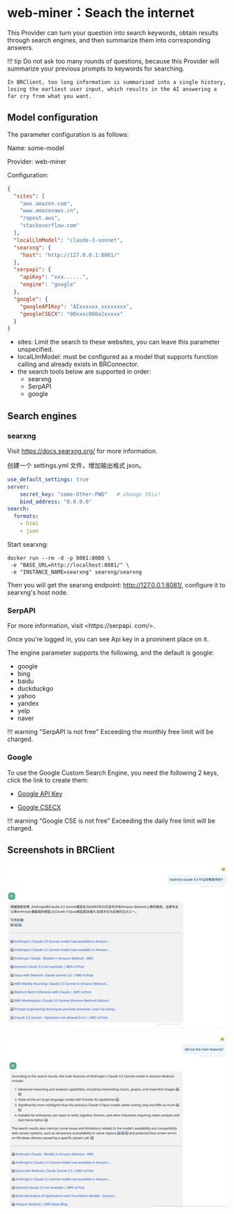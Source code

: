 # web-miner：Seach the internet

This Provider can turn your question into search keywords, obtain results through search engines, and then summarize them into corresponding answers.

!!! tip
    Do not ask too many rounds of questions, because this Provider will summarize your previous prompts to keywords for searching.

    In BRClient, too long information is summarized into a single history, losing the earliest user input, which results in the AI answering a far cry from what you want.

## Model configuration

The parameter configuration is as follows:

Name: some-model

Provider: web-miner

Configuration:

```json
{
  "sites": [
    "aws.amazon.com",
    "www.amazonaws.cn",
    "repost.aws",
    "stackoverflow.com"
  ],
  "localLlmModel": "claude-3-sonnet",
  "searxng": {
    "host": "http://127.0.0.1:8081/"
  },
  "serpapi": {
    "apiKey": "xxx......",
    "engine": "google"
  },
  "google": {
    "googleAPIKey": "AIxxxxxx_xxxxxxxx",
    "googleCSECX": "00xxxc000a2xxxxx"
  }
}
```

- sites: Limit the search to these websites, you can leave this parameter unspecified.
- localLlmModel: must be configured as a model that supports function calling and already exists in BRConnector.
- the search tools below are supported in order:
    - searxng
    - SerpAPI
    - google


## Search engines

### searxng

Visit https://docs.searxng.org/ for more information.

创建一个 settings.yml 文件，增加输出格式 json。

```yaml
use_default_settings: true
server:
    secret_key: "some-Other-PWD"   # change this!
    bind_address: "0.0.0.0"
search:
  formats:
    - html
    - json
```


Start searxng:

```shell
docker run --rm -d -p 8081:8080 \
 -e "BASE_URL=http://localhost:8081/" \
 -e "INSTANCE_NAME=searxng" searxng/searxng
```

Then you will get the searxng endpoint: http://127.0.0.1:8081/, configure it to searxng's host node.


### SerpAPI

For more information, visit <https://serpapi. com/>.

Once you're logged in, you can see Api key in a prominent place on it.

The engine parameter supports the following, and the default is google:
- google
- bing
- baidu
- duckduckgo
- yahoo
- yandex 
- yelp
- naver


!!! warning "SerpAPI is not free"
    Exceeding the monthly free limit will be charged.


### Google

To use the Google Custom Search Engine, you need the following 2 keys, click the link to create them:

- [Google API Key](https://console.cloud.google.com/apis/credentials)

- [Google CSECX](https://programmablesearchengine.google.com/controlpanel/create)

!!! warning "Google CSE is not free"
    Exceeding the daily free limit will be charged.

## Screenshots in BRClient

![Web 1](./screenshots/web-1.png)

![Web 2](./screenshots/web-2.png)

